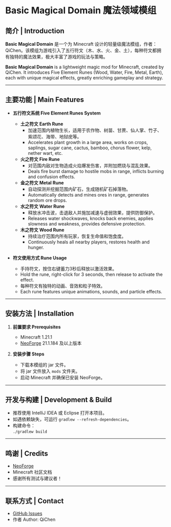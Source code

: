 # Basic Magical Domain 魔法领域模组

## 简介 | Introduction

**Basic Magical Domain** 是一个为 Minecraft 设计的轻量级魔法模组，作者：QiChen。该模组为游戏引入了五行符文（木、水、火、金、土），每种符文都拥有独特的魔法效果，极大丰富了游戏的玩法与策略。

**Basic Magical Domain** is a lightweight magic mod for Minecraft, created by QiChen. It introduces Five Element Runes (Wood, Water, Fire, Metal, Earth), each with unique magical effects, greatly enriching gameplay and strategy.

---

## 主要功能 | Main Features

- **五行符文系统 Five Element Runes System**
  - **土之符文 Earth Rune**  
    - 加速范围内植物生长，适用于农作物、树苗、甘蔗、仙人掌、竹子、紫颂花、海带、地狱疣等。  
    - Accelerates plant growth in a large area, works on crops, saplings, sugar cane, cactus, bamboo, chorus flower, kelp, nether wart, etc.
  - **火之符文 Fire Rune**  
    - 对范围内敌对生物造成火焰爆发伤害，并附加燃烧与混乱效果。  
    - Deals fire burst damage to hostile mobs in range, inflicts burning and confusion effects.
  - **金之符文 Metal Rune**  
    - 自动探测并挖掘范围内矿石，生成随机矿石掉落物。  
    - Automatically detects and mines ores in range, generates random ore drops.
  - **水之符文 Water Rune**  
    - 释放水冲击波，击退敌人并施加减速与虚弱效果，提供防御保护。  
    - Releases water shockwaves, knocks back enemies, applies slowness and weakness, provides defensive protection.
  - **木之符文 Wood Rune**  
    - 持续治疗范围内所有玩家，恢复生命值和饱食度。  
    - Continuously heals all nearby players, restores health and hunger.

- **符文使用方式 Rune Usage**
  - 手持符文，按住右键蓄力3秒后释放以激活效果。  
  - Hold the rune, right-click for 3 seconds, then release to activate the effect.
  - 每种符文有独特的动画、音效和粒子特效。  
  - Each rune features unique animations, sounds, and particle effects.

---

## 安装方法 | Installation

1. **前置要求 Prerequisites**
   - Minecraft 1.21.1
   - [NeoForge](https://neoforged.net/) 21.1.184 及以上版本

2. **安装步骤 Steps**
   - 下载本模组的 jar 文件。
   - 将 jar 文件放入 `mods` 文件夹。
   - 启动 Minecraft 并确保已安装 NeoForge。

---

## 开发与构建 | Development & Build

- 推荐使用 IntelliJ IDEA 或 Eclipse 打开本项目。
- 如遇依赖缺失，可运行 `gradlew --refresh-dependencies`。
- 构建命令：  
  `./gradlew build`

---

## 鸣谢 | Credits

- [NeoForge](https://neoforged.net/)  
- Minecraft 社区文档  
- 感谢所有测试与建议者！

---

## 联系方式 | Contact

- [GitHub Issues](https://github.com/QiChenSn/BasicMagicalDomain/issues)
- 作者 Author: QiChen
